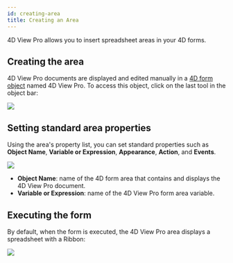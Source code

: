 ```yaml
---
id: creating-area
title: Creating an Area
---
```


4D View Pro allows you to insert spreadsheet areas in your 4D forms.

## Creating the area  

4D View Pro documents are displayed and edited manually in a  [4D form object](FormObjects/formObjects_overview.md) named 4D View Pro. To access this object, click on the last tool in the object bar:

![](assets/en/ViewPro/vpArea.PNG)

## Setting standard area properties

Using the area's property list, you can set standard properties such as **Object Name**, **Variable or Expression**, **Appearance**, **Action**, and **Events**.

![](assets/en/ViewPro/vpPropertyList.PNG)

*	**Object Name**: name of the 4D form area that contains and displays the 4D View Pro document.
*	**Variable or Expression**: name of the 4D View Pro form area variable.

## Executing the form

By default, when the form is executed, the 4D View Pro area displays a spreadsheet with a Ribbon:

![](assets/en/ViewPro/vpSpreadsheet.PNG)